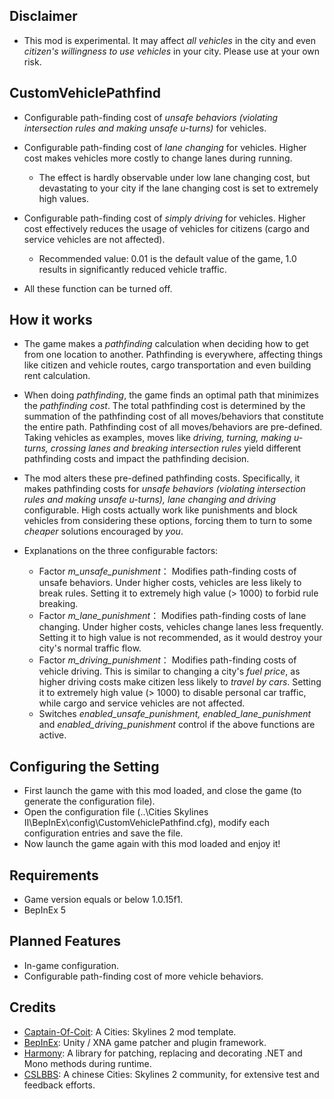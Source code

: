 ## Disclaimer

- This mod is experimental. It may affect *all vehicles* in the city and even *citizen's willingness to use vehicles* in your city. Please use at your own risk.

## CustomVehiclePathfind

- Configurable path-finding cost of *unsafe behaviors (violating intersection rules and making unsafe u-turns)* for vehicles. 

- Configurable path-finding cost of *lane changing* for vehicles. Higher cost makes vehicles more costly to change lanes during running. 
  - The effect is hardly observable under low lane changing cost, but devastating to your city if the lane changing cost is set to extremely high values.

- Configurable path-finding cost of *simply driving* for vehicles. Higher cost effectively reduces the usage of vehicles for citizens (cargo and service vehicles are not affected).
  - Recommended value: 0.01 is the default value of the game, 1.0 results in significantly reduced vehicle traffic.

- All these function can be turned off.

## How it works

- The game makes a *pathfinding* calculation when deciding how to get from one location to another. Pathfinding is everywhere, affecting things like citizen and vehicle routes, cargo transportation and even building rent calculation.

- When doing *pathfinding*, the game finds an optimal path that minimizes the *pathfinding cost*. The total pathfinding cost is determined by the summation of the pathfinding cost of all moves/behaviors that constitute the entire path. Pathfinding cost of all moves/behaviors are pre-defined. Taking vehicles as examples, moves like *driving, turning, making u-turns, crossing lanes and breaking intersection rules* yield different pathfinding costs and impact the pathfinding decision.

- The mod alters these pre-defined pathfinding costs. Specifically, it makes pathfinding costs for *unsafe behaviors (violating intersection rules and making unsafe u-turns), lane changing and driving* configurable. High costs actually work like punishments and block vehicles from considering these options, forcing them to turn to some *cheaper* solutions encouraged by *you*.

- Explanations on the three configurable factors:
  - Factor *m_unsafe_punishment*： Modifies path-finding costs of unsafe behaviors. Under higher costs, vehicles are less likely to break rules. Setting it to extremely high value (> 1000) to forbid rule breaking.
  - Factor *m_lane_punishment*： Modifies path-finding costs of lane changing. Under higher costs, vehicles change lanes less frequently. Setting it to high value is not recommended, as it would destroy your city's normal traffic flow.
  - Factor *m_driving_punishment*： Modifies path-finding costs of vehicle driving. This is similar to changing a city's *fuel price*, as higher driving costs make citizen less likely to *travel by cars*. Setting it to extremely high value (> 1000) to disable personal car traffic, while cargo and service vehicles are not affected.
  - Switches *enabled_unsafe_punishment, enabled_lane_punishment* and *enabled_driving_punishment* control if the above functions are active.

## Configuring the Setting

- First launch the game with this mod loaded, and close the game (to generate the configuration file).
- Open the configuration file (..\Cities Skylines II\BepInEx\config\CustomVehiclePathfind.cfg), modify each configuration entries and save the file.
- Now launch the game again with this mod loaded and enjoy it!

## Requirements

- Game version equals or below 1.0.15f1.
- BepInEx 5

## Planned Features

- In-game configuration.
- Configurable path-finding cost of more vehicle behaviors.

## Credits

- [Captain-Of-Coit](https://github.com/Captain-Of-Coit/cities-skylines-2-mod-template): A Cities: Skylines 2 mod template.
- [BepInEx](https://github.com/BepInEx/BepInEx): Unity / XNA game patcher and plugin framework.
- [Harmony](https://github.com/pardeike/Harmony): A library for patching, replacing and decorating .NET and Mono methods during runtime.
- [CSLBBS](https://www.cslbbs.net): A chinese Cities: Skylines 2 community, for extensive test and feedback efforts.
